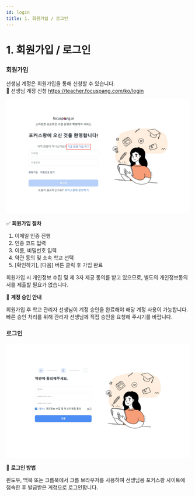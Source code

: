 ```yaml
---
id: login
title: 1. 회원가입 / 로그인
---
```


<!-- title: 사이드바에서 표시되는 이름 -->

# 1. 회원가입 / 로그인

### 회원가입

선생님 계정은 회원가입을 통해 신청할 수 있습니다.\
🔗 선생님 계정 신청 https://teacher.focuspang.com/ko/login

![](/img/teacher_2-1_01.jpg) <!--🔧 회원가입 이미지의 경우 공통 사항이므로 이미지 따로 빼기-->

✅ **회원가입 절차**

1. 이메일 인증 진행
2. 인증 코드 입력
3. 이름, 비밀번호 입력
4. 약관 동의 및 소속 학교 선택
5. \[확인하기], \[다음] 버튼 클릭 후 가입 완료

회원가입 시 개인정보 수집 및 제 3자 제공 동의를 받고 있으므로, 별도의 개인정보동의서를 제출할 필요가 없습니다.

🔑 **계정 승인 안내**

회원가입 후 학교 관리자 선생님이 계정 승인을 완료해야 해당 계정 사용이 가능합니다.
빠른 승인 처리를 위해 관리자 선생님께 직접 승인을 요청해 주시기를 바랍니다.

### 로그인

![](/img/teacher_2-1_02.jpg)

🔑 **로그인 방법**

윈도우, 맥북 또는 크롬북에서 크롬 브라우저를 사용하여 선생님용 포커스팡 사이트에 접속한 후 발급받은 계정으로 로그인합니다.
